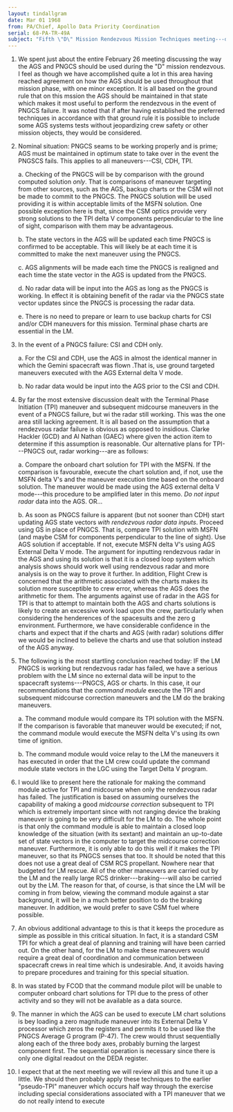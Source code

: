 ```yaml
---
layout: tindallgram
date: Mar 01 1968
from: PA/Chief, Apollo Data Priority Coordination
serial: 68-PA-TR-49A
subject: "Fifth \"D\" Mission Rendezvous Mission Techniques meeting---don't miss Paragraph 5: It's great"
---
```


1. We spent just about the entire February 26 meeting discussing the way 
   the AGS and PNGCS should be used during the "D" mission rendezvous. I 
   feel as though we have accomplished quite a lot in this area having 
   reached agreement on how the AGS should be used throughout that 
   mission phase, with one minor exception. It is all based on the 
   ground rule that on this mssion the AGS should be maintained in that 
   state which makes it most useful to perform the rendezvous in the 
   event of PNGCS failure. It was noted that if after having established 
   the preferred techniques in accordance with that ground rule it is 
   possible to include some AGS systems tests without jeopardizing crew 
   safety or other mission objects, they would be considered.

2. Nominal situation: PNGCS seams to be working properly and is prime; 
   AGS must be maintained in optimum state to take over in the event the 
   PNGSCS fails. This applies to all maneuvers---CSI, CDH, TPI.

   a. Checking of the PNGCS will be by comparison with the ground 
      computed solution *only*. That is comparisons of maneuver 
      targeting from other sources, such as the AGS, backup charts or 
      the CSM will not be made to commit to the PNGCS. The PNGCS 
      solution will be used providing it is within acceptable limits of 
      the MSFN solution. One possible exception here is that, since the 
      CSM optics provide very strong solutions to the TPI delta V 
      components perpendicular to the line of sight, comparison with 
      them may be advantageous.

   b. The state vectors in the AGS will be updated each time PNGCS is 
      confirmed to be acceptable. This will likely be at each time it is 
      committed to make the next maneuver using the PNGCS.

   c. AGS alignments will be made each time the PNGCS is realigned and 
      each time the state vector in the AGS is updated from the PNGCS.

   d. No radar data will be input into the AGS as long as the PNGCS is 
      working. In effect it is obtaining benefit of the radar via the 
      PNGCS state vector updates since the PNGCS is processing the radar 
      data.

   e. There is no need to prepare or learn to use backup charts for CSI 
      and/or CDH maneuvers for this mission. Terminal phase charts are 
      essential in the LM.

3. In the event of a PNGCS failure: CSI and CDH only.

   a. For the CSI and CDH, use the AGS in almost the identical manner in 
      which the Gemini spacecraft was flown .That is, use ground 
      targeted maneuvers executed with the AGS External delta V mode.

   b. No radar data would be input into the AGS prior to the CSI and 
      CDH.

4. By far the most extensive discussion dealt with the Terminal Phase 
   Initiation (TPI) maneuver and subsequent midcourse maneuvers in the 
   event of a PNGCS failure, but wi the radar still working. This was 
   the one area still lacking agreement. It is all based on the 
   assumption that a rendezvous radar failure is obvious as opposed to 
   insidious. Clarke Hackler (GCD) and Al Nathan (GAEC) where given the 
   action item to determine if this assumption is reasonable. Our 
   alternative plans for TPI---PNGCS out, radar working---are as 
   follows:

   a. Compare the onboard chart solution for TPI with the MSFN. If the 
      comparison is favourable, execute the chart solution and, if not, 
      use the MSFN delta V's and the maneuver execution time based on 
      the onboard solution. The maneuver would be made using the AGS 
      external delta V mode---this procedure to be amplified later in 
      this memo. *Do not input radar* data into the AGS. OR...

   b. As soon as PNGCS failure is apparent (but not sooner than CDH) 
      start updating AGS state vectors *with rendezvous radar data 
      inputs*. Proceed using GS in place of PNGCS. That is, compare TPI 
      solution with MSFN (and maybe CSM for components perpendicular to 
      the line of sight). Use AGS solution if acceptable. If not, 
      execute MSFN delta V's using AGS External Delta V mode. The 
      argument for inputting rendezvous radar in the AGS and using its 
      solution is that it is a closed loop system which analysis shows 
      should work well using rendezvous radar and more analysis is on 
      the way to prove it further. In addition, Flight Crew is concerned 
      that the arithmetic associated with the charts makes its solution 
      more susceptible to crew error, whereas the AGS does the 
      arithmetic for them. The arguments against use of radar in the AGS 
      for TPI is that to attempt to maintain both the AGS and charts 
      solutions is likely to create an excessive work load upon the 
      crew, particularly when considering the henderences of the 
      spacesuits and the zero g environment. Furthermore, we have 
      considerable confidence in the charts and expect that if the 
      charts and AGS (with radar) solutions differ we would be inclined 
      to believe the charts and use that solution instead of the AGS 
      anyway.

5. The following is the most startling conclusion reached today: IF the 
   LM PNGCS is working but rendezvous radar has failed, we have a 
   serious problem with the LM since no external data will be input to 
   the spacecraft systems---PNGCS, AGS or charts. In this case, it our 
   recommendations that the *command module* execute the TPI and 
   subsequent midcourse correction maneuvers and the LM do the braking 
   maneuvers.

   a. The command module would compare its TPI solution with the MSFN. 
      If the comparison is favorable that maneuver would be executed; if 
      not, the command module would execute the MSFN delta V's using its 
      own time of ignition.

   b. The command module would voice relay to the LM the maneuvers it 
      has executed in order that the LM crew could update the command 
      module state vectors in the LGC using the Target Delta V program. 

6. I would like to present here the rationale for making the command 
   module active for TPI and midcourse when only the rendezvous radar 
   has failed. The justification is based on assuming ourselves the 
   capability of making a good *midcourse correction* subsequent to TPI  
   which is extremely important since with not ranging device the 
   braking maneuver is going to be very difficult for the LM to do. The 
   whole point is that only the command module is able to maintain a 
   closed loop knowledge of the situation (with its sextant) and 
   maintain an up-to-date set of state vectors in the computer to target 
   the midcourse correction maneuver. Furthermore, it is only able to do 
   this well if it makes the TPI maneuver, so that its PNGCS senses that 
   too. It should be noted that this does not use a great deal of CSM 
   RCS propellant. Nowhere near that budgeted for LM rescue. All of the 
   other maneuvers are carried out by the LM and the really large RCS 
   drinker---braking---will also be carried out by the LM. The reason 
   for that, of course, is that since the LM will be coming in from 
   below, viewing the command module against a star background, it will 
   be in a much better position to do the braking maneuver. In addition, 
   we would prefer to save CSM fuel where possible.

7. An obvious additional advantage to this is that it keeps the 
   procedure as simple as possible in this critical situation. In fact, 
   it is a standard CSM TPI for which a great deal of planning and 
   training will have been carried out. On the other hand, for the LM to 
   make these maneuvers would require a great deal of coordination and 
   communication between spacecraft crews in real time which is 
   undesirable. And, it avoids having to prepare procedures and training 
   for this special situation.

8. In was stated by FCOD that the command module pilot will be unable to 
   computer onboard chart solutions for TPI due to the press of other 
   activity and so they will not be available as a data source.

9. The manner in which the AGS can be used to execute LM chart solutions 
   is bey loading a zero magnitude maneuver into its External Delta V 
   processor which zeros the registers and permits it to be used like 
   the PNGCS Average G program (P-47). The crew would thrust 
   sequentially along each of the three body axes, probably burning the 
   largest component first. The sequential operation is necessary since 
   there is only one digital readout on the DEDA register.

10. I expect that at the next meeting we will review all this and tune 
    it up a little. We should then probably apply these techniques to 
    the earlier "pseudo-TPI" maneuver which occurs half way through the 
    exercise including special considerations associated with a TPI 
    maneuver that we do not really intend to execute

